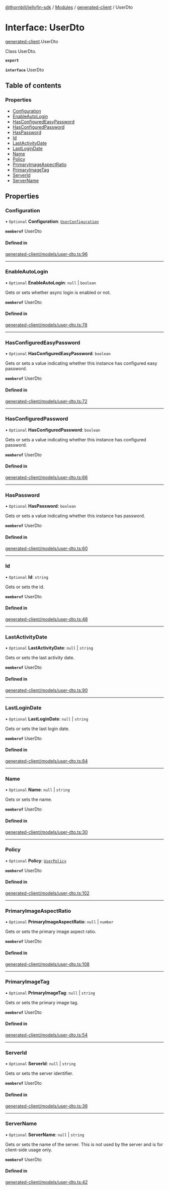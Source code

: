 [@thornbill/jellyfin-sdk](../README.md) / [Modules](../modules.md) / [generated-client](../modules/generated_client.md) / UserDto

# Interface: UserDto

[generated-client](../modules/generated_client.md).UserDto

Class UserDto.

**`export`**

**`interface`** UserDto

## Table of contents

### Properties

- [Configuration](generated_client.UserDto.md#configuration)
- [EnableAutoLogin](generated_client.UserDto.md#enableautologin)
- [HasConfiguredEasyPassword](generated_client.UserDto.md#hasconfiguredeasypassword)
- [HasConfiguredPassword](generated_client.UserDto.md#hasconfiguredpassword)
- [HasPassword](generated_client.UserDto.md#haspassword)
- [Id](generated_client.UserDto.md#id)
- [LastActivityDate](generated_client.UserDto.md#lastactivitydate)
- [LastLoginDate](generated_client.UserDto.md#lastlogindate)
- [Name](generated_client.UserDto.md#name)
- [Policy](generated_client.UserDto.md#policy)
- [PrimaryImageAspectRatio](generated_client.UserDto.md#primaryimageaspectratio)
- [PrimaryImageTag](generated_client.UserDto.md#primaryimagetag)
- [ServerId](generated_client.UserDto.md#serverid)
- [ServerName](generated_client.UserDto.md#servername)

## Properties

### Configuration

• `Optional` **Configuration**: [`UserConfiguration`](generated_client.UserConfiguration.md)

**`memberof`** UserDto

#### Defined in

[generated-client/models/user-dto.ts:96](https://github.com/thornbill/jellyfin-sdk-typescript/blob/b5d0506/src/generated-client/models/user-dto.ts#L96)

___

### EnableAutoLogin

• `Optional` **EnableAutoLogin**: ``null`` \| `boolean`

Gets or sets whether async login is enabled or not.

**`memberof`** UserDto

#### Defined in

[generated-client/models/user-dto.ts:78](https://github.com/thornbill/jellyfin-sdk-typescript/blob/b5d0506/src/generated-client/models/user-dto.ts#L78)

___

### HasConfiguredEasyPassword

• `Optional` **HasConfiguredEasyPassword**: `boolean`

Gets or sets a value indicating whether this instance has configured easy password.

**`memberof`** UserDto

#### Defined in

[generated-client/models/user-dto.ts:72](https://github.com/thornbill/jellyfin-sdk-typescript/blob/b5d0506/src/generated-client/models/user-dto.ts#L72)

___

### HasConfiguredPassword

• `Optional` **HasConfiguredPassword**: `boolean`

Gets or sets a value indicating whether this instance has configured password.

**`memberof`** UserDto

#### Defined in

[generated-client/models/user-dto.ts:66](https://github.com/thornbill/jellyfin-sdk-typescript/blob/b5d0506/src/generated-client/models/user-dto.ts#L66)

___

### HasPassword

• `Optional` **HasPassword**: `boolean`

Gets or sets a value indicating whether this instance has password.

**`memberof`** UserDto

#### Defined in

[generated-client/models/user-dto.ts:60](https://github.com/thornbill/jellyfin-sdk-typescript/blob/b5d0506/src/generated-client/models/user-dto.ts#L60)

___

### Id

• `Optional` **Id**: `string`

Gets or sets the id.

**`memberof`** UserDto

#### Defined in

[generated-client/models/user-dto.ts:48](https://github.com/thornbill/jellyfin-sdk-typescript/blob/b5d0506/src/generated-client/models/user-dto.ts#L48)

___

### LastActivityDate

• `Optional` **LastActivityDate**: ``null`` \| `string`

Gets or sets the last activity date.

**`memberof`** UserDto

#### Defined in

[generated-client/models/user-dto.ts:90](https://github.com/thornbill/jellyfin-sdk-typescript/blob/b5d0506/src/generated-client/models/user-dto.ts#L90)

___

### LastLoginDate

• `Optional` **LastLoginDate**: ``null`` \| `string`

Gets or sets the last login date.

**`memberof`** UserDto

#### Defined in

[generated-client/models/user-dto.ts:84](https://github.com/thornbill/jellyfin-sdk-typescript/blob/b5d0506/src/generated-client/models/user-dto.ts#L84)

___

### Name

• `Optional` **Name**: ``null`` \| `string`

Gets or sets the name.

**`memberof`** UserDto

#### Defined in

[generated-client/models/user-dto.ts:30](https://github.com/thornbill/jellyfin-sdk-typescript/blob/b5d0506/src/generated-client/models/user-dto.ts#L30)

___

### Policy

• `Optional` **Policy**: [`UserPolicy`](generated_client.UserPolicy.md)

**`memberof`** UserDto

#### Defined in

[generated-client/models/user-dto.ts:102](https://github.com/thornbill/jellyfin-sdk-typescript/blob/b5d0506/src/generated-client/models/user-dto.ts#L102)

___

### PrimaryImageAspectRatio

• `Optional` **PrimaryImageAspectRatio**: ``null`` \| `number`

Gets or sets the primary image aspect ratio.

**`memberof`** UserDto

#### Defined in

[generated-client/models/user-dto.ts:108](https://github.com/thornbill/jellyfin-sdk-typescript/blob/b5d0506/src/generated-client/models/user-dto.ts#L108)

___

### PrimaryImageTag

• `Optional` **PrimaryImageTag**: ``null`` \| `string`

Gets or sets the primary image tag.

**`memberof`** UserDto

#### Defined in

[generated-client/models/user-dto.ts:54](https://github.com/thornbill/jellyfin-sdk-typescript/blob/b5d0506/src/generated-client/models/user-dto.ts#L54)

___

### ServerId

• `Optional` **ServerId**: ``null`` \| `string`

Gets or sets the server identifier.

**`memberof`** UserDto

#### Defined in

[generated-client/models/user-dto.ts:36](https://github.com/thornbill/jellyfin-sdk-typescript/blob/b5d0506/src/generated-client/models/user-dto.ts#L36)

___

### ServerName

• `Optional` **ServerName**: ``null`` \| `string`

Gets or sets the name of the server.  This is not used by the server and is for client-side usage only.

**`memberof`** UserDto

#### Defined in

[generated-client/models/user-dto.ts:42](https://github.com/thornbill/jellyfin-sdk-typescript/blob/b5d0506/src/generated-client/models/user-dto.ts#L42)
